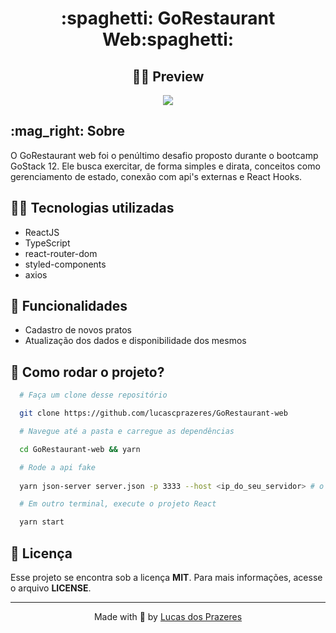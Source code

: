 <h1 align=center>
  :spaghetti: GoRestaurant Web:spaghetti:
</h1>

<h2 align=center>
   👨‍🍳 Preview
</h2>

<div align=center>
  <img src=".github/gorestaurant.gif" />
</div>

<h2>:mag_right: Sobre</h2>

<p>
  O GoRestaurant web foi o penúltimo desafio proposto durante o bootcamp GoStack 12. Ele busca exercitar, de forma simples e dirata, conceitos como gerenciamento de estado, conexão com api's externas e React Hooks.
</p>

<h2>👨‍💻 Tecnologias utilizadas</h2>

<ul>
  <li>ReactJS</li>
  <li>TypeScript</li>
  <li>react-router-dom</li>
  <li>styled-components</li>
  <li>axios</li>
</ul>


<h2>🚀 Funcionalidades</h2>

<ul>
  <li>Cadastro de novos pratos</li>
  <li>Atualização dos dados e disponibilidade dos mesmos</li>
</ul>

<h2>
  🤔 Como rodar o projeto?
</h2>

```bash
  # Faça um clone desse repositório

  git clone https://github.com/lucascprazeres/GoRestaurant-web

  # Navegue até a pasta e carregue as dependências

  cd GoRestaurant-web && yarn

  # Rode a api fake
  
  yarn json-server server.json -p 3333 --host <ip_do_seu_servidor> # o valor padrão do campo host é "localhost"

  # Em outro terminal, execute o projeto React

  yarn start
```

<h2>📝 Licença</h2>
<p>Esse projeto se encontra sob a licença <strong>MIT</strong>. Para mais informações, acesse o arquivo <strong>LICENSE</strong>.</p>

<hr>
<p align=center>Made with 💜 by <a href="https://www.linkedin.com/in/lucas-prazeres/">Lucas dos Prazeres</a><p>